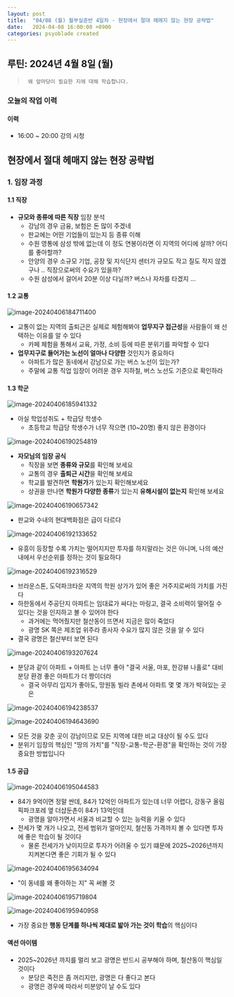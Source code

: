 ```yaml
---
layout: post
title:  "04/08 (월) 월부실준반 4일차 - 현장에서 절대 헤매지 않는 현장 공략법"
date:   2024-04-08 16:00:00 +0900
categories: psyoblade created
---
```


## 루틴: 2024년 4월 8일 (월)

>      왜 앞마당이 필요한 지에 대해 학습합니다.

### 오늘의 작업 이력

#### 이력

* 16:00 ~ 20:00 강의 시청



## 현장에서 절대 헤매지 않는 현장 공략법

### 1. 임장 과정

#### 1.1 직장

* **규모와 종류에 따른 직장** 임장 분석
  * 강남의 경우 금융, 보험은 돈 많이 주겠네
  * 판교에는 어떤 기업들이 있는지 등 종류 이해
  * 수원 영통에 삼성 밖에 없는데 이 정도 연봉이라면 이 지역의 어디에 살까? 어디를 좋아할까?
  * 안양의 경우 소규모 기업, 공장 및 지식단지 센터가 규모도 작고 질도 작지 않겠구나 .. 직장으로써의 수요가 있을까?
  * 수원 삼성에서 걸어서 20분 이상 다닐까? 버스나 자차를 타겠지 ...

#### 1.2 교통

![image-20240406184711400](images/2024-04-08-siljun-day4/image-20240406184711400.png)

* 교통이 없는 지역의 출퇴근은 실제로 체험해봐야 **업무지구 접근성**을 사람들이 왜 선택하는 이유를 알 수 있다
  * 카페 체험을 통해서 교육, 가정, 소비 등에 따른 분위기를 파악할 수 있다
* **업무지구로 들어가는 노선이 얼마나 다양한** 것인지가 중요하다
  * 아파트가 많은 동네에서 강남으로 가는 버스 노선이 있는가?
  * 주말에 교통 직업 임장이 어려운 경우 지하철, 버스 노선도 기준으로 확인하라

#### 1.3 학군

![image-20240406185941332](images/2024-04-08-siljun-day4/image-20240406185941332.png)

* 아실 학업성취도 + 학급당 학생수
  * 초등학교 학급당 학생수가 너무 작으면 (10~20명) 좋지 않은 환경이다

![image-20240406190254819](images/2024-04-08-siljun-day4/image-20240406190254819.png)

* **자모님의 임장 공식**
  * 직장을 보면 **종류와 규모**를 확인해 보세요
  * 교통의 경우 **출퇴근 시간**을 확인해 보세요
  * 학교를 발견하면 **학원가**가 있는지 확인해보세요
  * 상권을 만나면 **학원가 다양한 종류**가 있는지 **유해시설이 없는지** 확인해 보세요

![image-20240406190657342](images/2024-04-08-siljun-day4/image-20240406190657342.png)

* 판교와 수내의 현대백화점은 급이 다르다

![image-20240406192133652](images/2024-04-08-siljun-day4/image-20240406192133652.png)

* 유흥이 등장할 수록 가치는 떨어지지만 투자를 하지말라는 것은 아니며, 나의 예산 내에서 우선순위를 정하는 것이 필요하다

![image-20240406192316529](images/2024-04-08-siljun-day4/image-20240406192316529.png)

* 브라운스톤, 도덕파크타운 지역의 학원 상가가 있어 좋은 거주지로써의 가치를 가진다
* 하한동에서 주공단지 아파트는 임대료가 싸다는 마링고, 결국 소비력이 떨어질 수 있다는 것을 인지하고 볼 수 있어야 한다
  * 과거에는 먹어줬지만 철산동이 뜨면서 지금은 많이 죽었다
  * 광명 SK 쪽은 제조업 위주라 종사자 수요가 많지 않은 것을 알 수 있다
* 결국 광명은 철산부터 보면 된다

![image-20240406193207624](images/2024-04-08-siljun-day4/image-20240406193207624.png)

* 분당과 같이 아파트 + 아파트 는 너무 좋아 "결국 서울, 마포, 한강뷰 나홀로" 대비 분당 환경 좋은 아파트가 더 짱이더라
  * 결국 아무리 입지가 좋아도, 망원동 빌라 촌에서 아파트 몇 몇 개가 박혀있는 곳은 

![image-20240406194238537](images/2024-04-08-siljun-day4/image-20240406194238537.png)

![image-20240406194643690](images/2024-04-08-siljun-day4/image-20240406194643690.png)

* 모든 것을 갖춘 곳이 강남이므로 모든 지역에 대한 비교 대상이 될 수도 있다
* 분위기 임장의 핵심인 "땅의 가치"를 "직장-교통-학군-환경"을 확인하는 것이 가장 중요한 방법입니다

#### 1.5 공급

![image-20240406195044583](images/2024-04-08-siljun-day4/image-20240406195044583.png)

* 84가 9억이면 정말 싼데, 84가 12억인 아파트가 있는데 너무 어렵다, 강동구 올림픽파크포레 옆 더샵둔촌이 84가 13억인데
  * 광명을 알아가면서 서울과 비교할 수 있는 능력을 키울 수 있다
* 전세가 몇 개가 나오고, 전세 범위가 얼마인지, 철산동 가격까지 볼 수 있다면 투자에 좋은 학습이 될 것이다
  * 물론 전세가가 낮이지므로 투자가 어려울 수 있기 떄문에 2025~2026년까지 지켜본다면 좋은 기회가 될 수 있다

![image-20240406195634094](images/2024-04-08-siljun-day4/image-20240406195634094.png)

* "이 동네를 왜 좋아하는 지" 꼭 써볼 것

![image-20240406195719804](images/2024-04-08-siljun-day4/image-20240406195719804.png)

![image-20240406195940958](images/2024-04-08-siljun-day4/image-20240406195940958.png)

* 가장 중요한 **행동 단계를 하나씩 제대로 밟아 가는 것이 학습**의 핵심이다



#### 액션 아이템

* 2025~2026년 까지를 멀리 보고 광명은 반드시 공부해야 하며, 철산동이 핵심일 것이다
  * 분당은 죽전은 좀 꺼리지만, 광명은 다 좋다고 본다
  * 광명은 경우에 따라서 미분양이 날 수도 있다